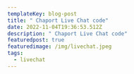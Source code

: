 ```yaml
---
templateKey: blog-post
title: " Chaport Live Chat code"
date: 2022-11-04T19:36:53.512Z
description: " Chaport Live Chat code"
featuredpost: true
featuredimage: /img/livechat.jpeg
tags:
  - livechat
---
```

<!-- Begin of Chaport Live Chat code -->
<script type="text/javascript">
(function(w,d,v3){
w.chaportConfig = {
  appId : '636a562520f872d7d1c6bada'
};

if(w.chaport)return;v3=w.chaport={};v3._q=[];v3._l={};v3.q=function(){v3._q.push(arguments)};v3.on=function(e,fn){if(!v3._l[e])v3._l[e]=[];v3._l[e].push(fn)};var s=d.createElement('script');s.type='text/javascript';s.async=true;s.src='https://app.chaport.com/javascripts/insert.js';var ss=d.getElementsByTagName('script')[0];ss.parentNode.insertBefore(s,ss)})(window, document);
</script>
<!-- End of Chaport Live Chat code -->